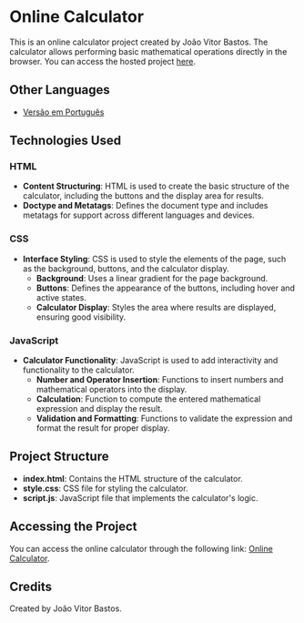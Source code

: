 # Online Calculator

This is an online calculator project created by João Vitor Bastos. The calculator allows performing basic mathematical operations directly in the browser. You can access the hosted project [here](https://bastosjoaovitor.github.io/Calculadora-em-JS/Pages/index.html).

## Other Languages

- [Versão em Português](README_pt-br.md)

## Technologies Used

### HTML
- **Content Structuring**: HTML is used to create the basic structure of the calculator, including the buttons and the display area for results.
- **Doctype and Metatags**: Defines the document type and includes metatags for support across different languages and devices.

### CSS
- **Interface Styling**: CSS is used to style the elements of the page, such as the background, buttons, and the calculator display.
  - **Background**: Uses a linear gradient for the page background.
  - **Buttons**: Defines the appearance of the buttons, including hover and active states.
  - **Calculator Display**: Styles the area where results are displayed, ensuring good visibility.

### JavaScript
- **Calculator Functionality**: JavaScript is used to add interactivity and functionality to the calculator.
  - **Number and Operator Insertion**: Functions to insert numbers and mathematical operators into the display.
  - **Calculation**: Function to compute the entered mathematical expression and display the result.
  - **Validation and Formatting**: Functions to validate the expression and format the result for proper display.

## Project Structure

- **index.html**: Contains the HTML structure of the calculator.
- **style.css**: CSS file for styling the calculator.
- **script.js**: JavaScript file that implements the calculator's logic.

## Accessing the Project

You can access the online calculator through the following link: [Online Calculator](https://bastosjoaovitor.github.io/Calculadora-em-JS/Pages/index.html).

## Credits

Created by João Vitor Bastos.